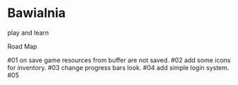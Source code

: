 # Bawialnia
play and learn

Road Map

#01 on save game resources from buffer are not saved.
#02 add some icons for inventory. 
#03 change progress bars look.
#04 add simple login system.
#05
